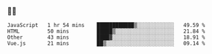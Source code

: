 ### 👨‍💻

<!--START_SECTION:waka-->
```text
JavaScript   1 hr 54 mins    ████████████▒░░░░░░░░░░░░   49.59 % 
HTML         50 mins         █████▒░░░░░░░░░░░░░░░░░░░   21.84 % 
Other        43 mins         ████▓░░░░░░░░░░░░░░░░░░░░   18.91 % 
Vue.js       21 mins         ██▒░░░░░░░░░░░░░░░░░░░░░░   09.14 % 
```
<!--END_SECTION:waka-->
